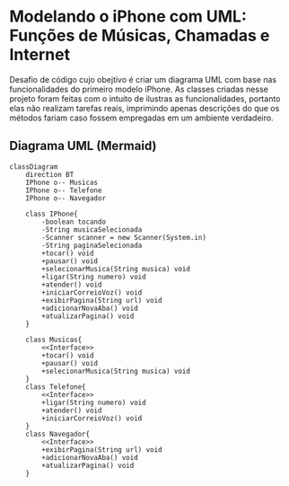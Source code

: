 # Modelando o iPhone com UML: Funções de Músicas, Chamadas e Internet
Desafio de código cujo obejtivo é criar um diagrama UML com base nas funcionalidades do primeiro modelo iPhone.
As classes criadas nesse projeto foram feitas com o intuito de ilustras as funcionalidades, portanto elas não realizam tarefas reais, imprimindo apenas descrições do que os métodos fariam caso fossem empregadas em um ambiente verdadeiro.
## Diagrama UML (Mermaid)
``` mermaid
classDiagram
    direction BT
    IPhone o-- Musicas
    IPhone o-- Telefone
    IPhone o-- Navegador

    class IPhone{
        -boolean tocando
        -String musicaSelecionada
        -Scanner scanner = new Scanner(System.in)
        -String paginaSelecionada
        +tocar() void
        +pausar() void
        +selecionarMusica(String musica) void
        +ligar(String numero) void
        +atender() void
        +iniciarCorreioVoz() void
        +exibirPagina(String url) void
        +adicionarNovaAba() void
        +atualizarPagina() void
    }

    class Musicas{
        <<Interface>>
        +tocar() void
        +pausar() void
        +selecionarMusica(String musica) void
    }
    class Telefone{
        <<Interface>>
        +ligar(String numero) void
        +atender() void
        +iniciarCorreioVoz() void
    }
    class Navegador{
        <<Interface>>
        +exibirPagina(String url) void
        +adicionarNovaAba() void
        +atualizarPagina() void
    }
```
